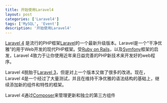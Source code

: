 ```yaml
---
title: 开始使用Laravel4
layout: post
categories: ['Laravel4']
tags: ['MySQL', 'Event']
description: '开始使用Laravel4'
---
```


[Laravel 4](https://github.com/laravel/framework) 是流行的PHP框架[Laravel](http://laravel.com/)的一个最新升级版本。Laravel是一个“干净优雅”的用于Web开发的现代PHP框架。受[Ruby on Rails](http://rubyonrails.org/)，以及[Symfony](http://symfony.com/)框架的启发，Laravel 4致力于让你使用近年来日益完善的PHP新技术来开发好的web程序。

Laravel 4脱胎于[Laravel 3](http://laravel.com)，但是对上一个版本又做了很多的改进。现在，Laravel 4是一个经过了大量测试，并且在维持干净优雅的语法结构的基础上，继续添加新的组件和特性的框架。

Laravel 4通过[Composer](http://getcomposer.org/)来管理更新和独立的第三方组件
